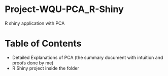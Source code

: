 # Project-WQU-PCA_R-Shiny
R shiny application with PCA

# Table of Contents
* Detailed Explanations of PCA (the summary document with intuition and proofs done by me)
* R Shiny project inside the folder
